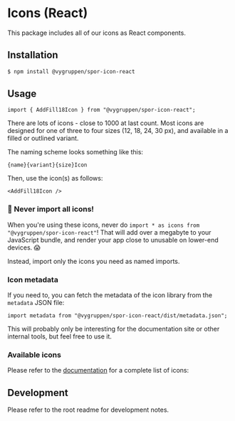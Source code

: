 # Icons (React)

This package includes all of our icons as React components.

## Installation

```bash
$ npm install @vygruppen/spor-icon-react
```

## Usage

```tsx
import { AddFill18Icon } from "@vygruppen/spor-icon-react";
```

There are lots of icons - close to 1000 at last count. Most icons are designed for one of three to four sizes (12, 18, 24, 30 px), and available in a filled or outlined variant.

The naming scheme looks something like this:

```
{name}{variant}{size}Icon
```

Then, use the icon(s) as follows:

```
<AddFill18Icon />
```

### 🚨 Never import all icons!

When you're using these icons, never do `import * as icons from "@vygruppen/spor-icon-react"`! That will add over a megabyte to your JavaScript bundle, and render your app close to unusable on lower-end devices. 😱

Instead, import only the icons you need as named imports.

### Icon metadata

If you need to, you can fetch the metadata of the icon library from the `metadata` JSON file:

```tsx
import metadata from "@vygruppen/spor-icon-react/dist/metadata.json";
```

This will probably only be interesting for the documentation site or other internal tools, but feel free to use it.

### Available icons

Please refer to the [documentation](https://spor.vy.no/resources/icon-library) for a complete list of icons:

## Development

Please refer to the root readme for development notes.
